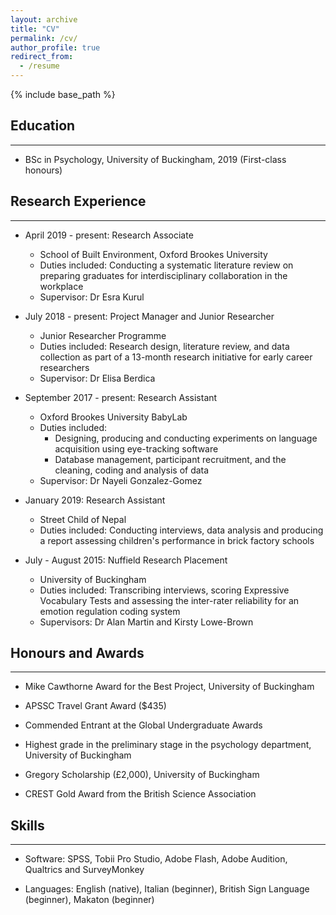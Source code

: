 ```yaml
---
layout: archive
title: "CV"
permalink: /cv/
author_profile: true
redirect_from:
  - /resume
---
```


{% include base_path %}

## Education
------
* BSc in Psychology, University of Buckingham, 2019 (First-class honours)

## Research Experience
------
* April 2019 - present: Research Associate
  * School of Built Environment, Oxford Brookes University
  * Duties included: Conducting a systematic literature review on preparing graduates for interdisciplinary collaboration in the workplace
  * Supervisor: Dr Esra Kurul

* July 2018 - present: Project Manager and Junior Researcher
  * Junior Researcher Programme
  * Duties included: Research design, literature review, and data collection as part of a 13-month research initiative for early career researchers
  * Supervisor: Dr Elisa Berdica
  
* September 2017 - present: Research Assistant
  * Oxford Brookes University BabyLab
  * Duties included: 
    * Designing, producing and conducting experiments on language acquisition using eye-tracking software
    * Database management, participant recruitment, and the cleaning, coding and analysis of data 
  * Supervisor: Dr Nayeli Gonzalez-Gomez
  
* January 2019: Research Assistant
  * Street Child of Nepal
  * Duties included: Conducting interviews, data analysis and producing a report assessing children's performance in brick factory schools
  
* July - August 2015: Nuffield Research Placement
  * University of Buckingham
  * Duties included: Transcribing interviews, scoring Expressive Vocabulary Tests and assessing the inter-rater reliability for an emotion regulation coding system 
  * Supervisors: Dr Alan Martin and Kirsty Lowe-Brown
  
  
## Honours and Awards
------

* Mike Cawthorne Award for the Best Project, University of Buckingham 

* APSSC Travel Grant Award ($435)

* Commended Entrant at the Global Undergraduate Awards 

* Highest grade in the preliminary stage in the psychology department, University of Buckingham 

* Gregory Scholarship (£2,000), University of Buckingham 

* CREST Gold Award from the British Science Association


## Skills
------

* Software: SPSS, Tobii Pro Studio, Adobe Flash, Adobe Audition, Qualtrics and SurveyMonkey 

* Languages: English (native), Italian (beginner), British Sign Language (beginner), Makaton (beginner)
